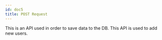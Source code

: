 ```yaml
---
id: doc5
title: POST Request
---
```


This is an API used in order to save data to the DB. This API is used to add new users.

